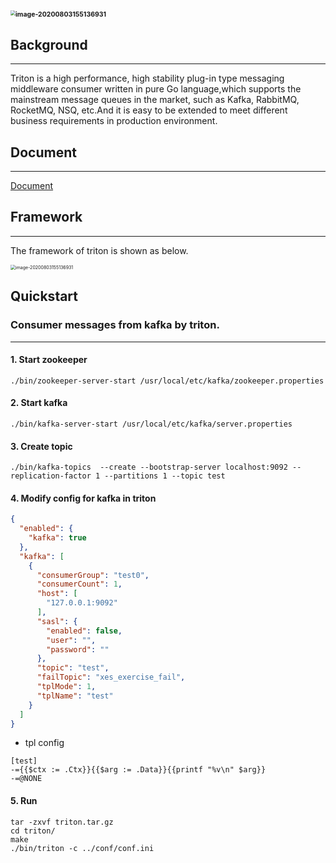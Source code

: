 ## <img src="https://github.com/hhtlxhhxy/triton/blob/master/img/triton.jpg" alt="image-20200803155136931" style="zoom:50%;" />

## Background
-----
Triton is a high performance, high stability plug-in type messaging middleware consumer written in pure Go language,which supports the mainstream message queues in the market, such as Kafka, RabbitMQ, RocketMQ, NSQ, etc.And it is easy to be extended to meet different business requirements in production environment.

## Document
-----
[Document](https://tal-tech.github.io/triton-doc/)

## Framework
------
The framework of triton is shown as below.

<img src="https://github.com/hhtlxhhxy/triton/blob/master/img/frame.jpg" alt="image-20200803155136931" style="zoom:50%;" />

## Quickstart

### Consumer messages from kafka by triton.
-----

#### 1. Start zookeeper
```shell
./bin/zookeeper-server-start /usr/local/etc/kafka/zookeeper.properties
```
#### 2. Start kafka
```shell
./bin/kafka-server-start /usr/local/etc/kafka/server.properties
```
#### 3. Create topic
```shell
./bin/kafka-topics  --create --bootstrap-server localhost:9092 --replication-factor 1 --partitions 1 --topic test
```
#### 4. Modify config for kafka in triton

```json
{
  "enabled": {
    "kafka": true
  },
  "kafka": [
    {
      "consumerGroup": "test0",
      "consumerCount": 1,
      "host": [
        "127.0.0.1:9092"
      ],
      "sasl": {
        "enabled": false,
        "user": "",
        "password": ""
      },
      "topic": "test",
      "failTopic": "xes_exercise_fail",
      "tplMode": 1,
      "tplName": "test"
    }
  ]
}
```
* tpl config
```shell
[test]
-={{$ctx := .Ctx}}{{$arg := .Data}}{{printf "%v\n" $arg}}
-=@NONE
```

#### 5. Run
```shell
tar -zxvf triton.tar.gz
cd triton/
make
./bin/triton -c ../conf/conf.ini
```
